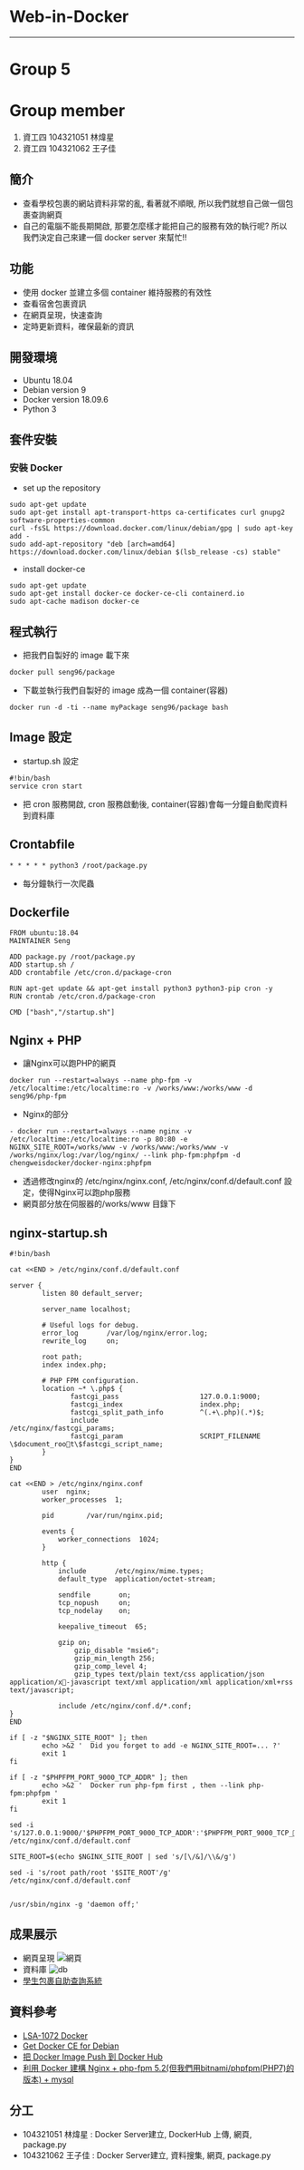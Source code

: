 # Web-in-Docker
---
# Group 5
# Group member
1. 資工四 104321051 林煒星
2. 資工四 104321062 王子佳

## 簡介
- 查看學校包裹的網站資料非常的亂, 看著就不順眼, 所以我們就想自己做一個包裹查詢網頁
- 自己的電腦不能長期開啟, 那要怎麼樣才能把自己的服務有效的執行呢? 所以我們決定自己來建一個 docker server 來幫忙!!

## 功能
- 使用 docker 並建立多個 container 維持服務的有效性
- 查看宿舍包裹資訊
- 在網頁呈現，快速查詢
- 定時更新資料，確保最新的資訊

## 開發環境
- Ubuntu 18.04
- Debian version 9
- Docker version 18.09.6
- Python 3

## 套件安裝
### 安裝 Docker
- set up the repository
```
sudo apt-get update
sudo apt-get install apt-transport-https ca-certificates curl gnupg2 software-properties-common
curl -fsSL https://download.docker.com/linux/debian/gpg | sudo apt-key add -
sudo add-apt-repository "deb [arch=amd64] https://download.docker.com/linux/debian $(lsb_release -cs) stable"
```
- install docker-ce
```
sudo apt-get update
sudo apt-get install docker-ce docker-ce-cli containerd.io
sudo apt-cache madison docker-ce
```

## 程式執行
- 把我們自製好的 image 載下來
```
docker pull seng96/package
```
- 下載並執行我們自製好的 image 成為一個 container(容器)
```
docker run -d -ti --name myPackage seng96/package bash
```

## Image 設定
- startup.sh 設定
```
#!bin/bash
service cron start
```
- 把 cron 服務開啟, cron 服務啟動後, container(容器)會每一分鐘自動爬資料到資料庫

## Crontabfile
```
* * * * * python3 /root/package.py
```
- 每分鐘執行一次爬蟲

## Dockerfile
```
FROM ubuntu:18.04
MAINTAINER Seng

ADD package.py /root/package.py
ADD startup.sh /
ADD crontabfile /etc/cron.d/package-cron

RUN apt-get update && apt-get install python3 python3-pip cron -y
RUN crontab /etc/cron.d/package-cron

CMD ["bash","/startup.sh"]
```

## Nginx + PHP
- 讓Nginx可以跑PHP的網頁
```
docker run --restart=always --name php-fpm -v /etc/localtime:/etc/localtime:ro -v /works/www:/works/www -d seng96/php-fpm
```
- Nginx的部分
```
- docker run --restart=always --name nginx -v /etc/localtime:/etc/localtime:ro -p 80:80 -e NGINX_SITE_ROOT=/works/www -v /works/www:/works/www -v /works/nginx/log:/var/log/nginx/ --link php-fpm:phpfpm -d chengweisdocker/docker-nginx:phpfpm
```
- 透過修改nginx的 /etc/nginx/nginx.conf, /etc/nginx/conf.d/default.conf 設定，使得Nginx可以跑php服務
- 網頁部分放在伺服器的/works/www 目錄下

## nginx-startup.sh
```
#!bin/bash

cat <<END > /etc/nginx/conf.d/default.conf

server {
        listen 80 default_server;

        server_name localhost;

        # Useful logs for debug.
        error_log       /var/log/nginx/error.log;
        rewrite_log     on;

        root path;
        index index.php;

        # PHP FPM configuration.
        location ~* \.php$ {
               fastcgi_pass                    127.0.0.1:9000;
               fastcgi_index                   index.php;
               fastcgi_split_path_info         ^(.+\.php)(.*)$;
               include                         /etc/nginx/fastcgi_params;
               fastcgi_param                   SCRIPT_FILENAME \$document_root\$fastcgi_script_name;
        }
}
END

cat <<END > /etc/nginx/nginx.conf
        user  nginx;
        worker_processes  1;

        pid        /var/run/nginx.pid;

        events {
            worker_connections  1024;
        }

        http {
            include       /etc/nginx/mime.types;
            default_type  application/octet-stream;

            sendfile       on;
            tcp_nopush     on;
            tcp_nodelay    on;

            keepalive_timeout  65;

            gzip on;
                gzip_disable "msie6";
                gzip_min_length 256;
                gzip_comp_level 4;
                gzip_types text/plain text/css application/json application/x-javascript text/xml application/xml application/xml+rss text/javascript;

            include /etc/nginx/conf.d/*.conf;
}
END

if [ -z "$NGINX_SITE_ROOT" ]; then
        echo >&2 '  Did you forget to add -e NGINX_SITE_ROOT=... ?'
        exit 1
fi

if [ -z "$PHPFPM_PORT_9000_TCP_ADDR" ]; then
        echo >&2 '  Docker run php-fpm first , then --link php-fpm:phpfpm '
        exit 1
fi

sed -i 's/127.0.0.1:9000/'$PHPFPM_PORT_9000_TCP_ADDR':'$PHPFPM_PORT_9000_TCP_PORT'/g' /etc/nginx/conf.d/default.conf

SITE_ROOT=$(echo $NGINX_SITE_ROOT | sed 's/[\/&]/\\&/g')

sed -i 's/root path/root '$SITE_ROOT'/g' /etc/nginx/conf.d/default.conf


/usr/sbin/nginx -g 'daemon off;'
```

## 成果展示
- 網頁呈現
![網頁](https://github.com/NCNU-OpenSource/Docker-Server/blob/master/%E5%AD%B8%E7%94%9F%E5%8C%85%E8%A3%B9%E6%9F%A5%E8%A9%A2%E7%B3%BB%E7%B5%B1.png)
- 資料庫
![db](https://github.com/NCNU-OpenSource/Docker-Server/blob/master/db.png)
- [學生包裹自助查詢系統](http://35.229.226.20/?fbclid=IwAR35dq0Svd6S-lKXD0dLKRDHWAUFnw5wnCBJk3RVlLFRGy8sekhSF1u0aP0)

## 資料參考
- [LSA-1072 Docker](https://docs.google.com/presentation/d/1wYhJkBQkx0jS-oyJG-2imdI7p93wti4XZqR9Jc49PxE/edit?usp=sharing)　
- [Get Docker CE for Debian](https://docs.docker.com/install/linux/docker-ce/debian/)
- [把 Docker Image Push 到 Docker Hub](https://ithelp.ithome.com.tw/articles/10191139)
- [利用 Docker 建構 Nginx + php-fpm 5.2(但我們用bitnami/phpfpm(PHP7)的版本) + mysql](http://blog.chengweichen.com/2015/05/docker-nginx-php-fpm-52-mysql.html?fbclid=IwAR1DuH4fd8Gt3cBI5pfpip3C8-2fR5m40GLV2vB45ALnBtmFBSLXRGH8EFE)

## 分工
- 104321051 林煒星 : Docker Server建立, DockerHub 上傳, 網頁, package.py
- 104321062 王子佳 : Docker Server建立, 資料搜集, 網頁, package.py


